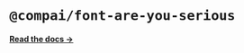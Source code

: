 # `@compai/font-are-you-serious`

[**Read the docs &rarr;**](https://components.ai/docs/typefaces/are-you-serious)
